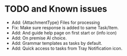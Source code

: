 # TODO and Known issues

- Add: {AttachmentType} Files for processing
- Fix: Make sure response is added to same Task/Item.
- Add: And guide help page on first start or (info icon)
- Add: On premise AI choice.
- Add: Grammar templates as tasks by default.
- Add: Quick access to tasks from Tray Notification icon.